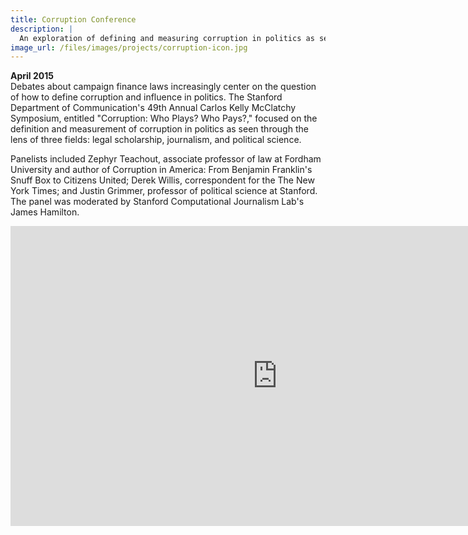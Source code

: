 ```yaml
---
title: Corruption Conference
description: | 
  An exploration of defining and measuring corruption in politics as seen through the lens of legal scholarship, journalism and political science.
image_url: /files/images/projects/corruption-icon.jpg
---
```


<strong>April 2015</strong> <br>
Debates about campaign finance laws increasingly center on the question of how to define corruption and influence in politics. The Stanford Department of Communication's 49th Annual Carlos Kelly McClatchy Symposium, entitled "Corruption: Who Plays? Who Pays?," focused on the definition and measurement of corruption in politics as seen through the lens of three fields: legal scholarship, journalism, and political science.

Panelists included Zephyr Teachout, associate professor of law at Fordham University and author of Corruption in America: From Benjamin Franklin's Snuff Box to Citizens United; Derek Willis, correspondent for the The New York Times; and Justin Grimmer, professor of political science at Stanford. The panel was moderated by Stanford Computational Journalism Lab's James Hamilton.

<center><iframe width="853" height="480" src="https://www.youtube.com/embed/pW3sosviZsI?rel=0" frameborder="0" allowfullscreen></iframe></center>